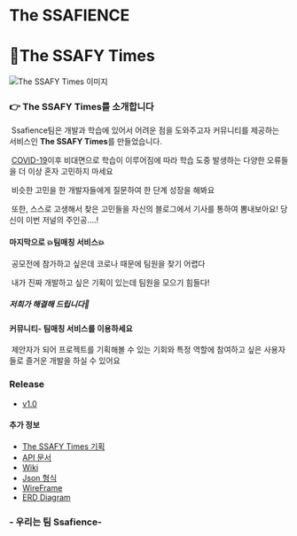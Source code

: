 <h1>The SSAFIENCE</h1>


# &#128240;The SSAFY Times

![The SSAFY Times 이미지](https://lab.ssafy.com/s03-webmobile1-sub2/s03p12c208/uploads/9a521b9a48654202ae8934f2b0065496/templogo.png)

### 👉 The SSAFY Times를 소개합니다

​	Ssafience팀은 개발과 학습에 있어서 어려운 점을 도와주고자 커뮤니티를 제공하는 서비스인 **The SSAFY Times**를 만들었습니다.

​	[COVID-19](https://ko.wikipedia.org/wiki/%EC%BD%94%EB%A1%9C%EB%82%98%EB%B0%94%EC%9D%B4%EB%9F%AC%EC%8A%A4%EA%B0%90%EC%97%BC%EC%A6%9D-19)이후 비대면으로 학습이 이루어짐에 따라 학습 도중 발생하는 다양한 오류들을 더 이상 혼자 고민하지 마세요

​	비슷한 고민을 한 개발자들에게 질문하여 한 단계 성장을 해봐요

​	또한, 스스로 고생해서 찾은 고민들을 자신의 블로그에서 기사를 통하여 뽐내보아요! 당신이 이번 저널의 주인공....!

#### 	마지막으로 &#128165;팀매칭 서비스&#128165;

​	공모전에 참가하고 싶은데 코로나 때문에 팀원을 찾기 어렵다

​	내가 진짜 개발하고 싶은 기획이 있는데 팀원을 모으기 힘들다!

##### 	저희가 해결해 드립니다&#128170;

#### 	커뮤니티- 팀매칭 서비스를 이용하세요

​	제안자가 되어 프로젝트를 기획해볼 수 있는 기회와 특정 역할에 참여하고 싶은 사용자들로 즐거운 개발을 하실 수 있어요



### Release

- [v1.0](https://lab.ssafy.com/s03-webmobile1-sub2/s03p12c208/tags)



#### 추가 정보

- [The SSAFY Times 기획](https://docs.google.com/document/d/1HFM2kgkNdIB2Q2QQijNZSI0izEAWCcPpdOeNH_wLdxs/edit)
- [API 문서](https://lab.ssafy.com/s03-webmobile1-sub2/s03p12c208/wikis/API-DOC)
- [Wiki](https://lab.ssafy.com/s03-webmobile1-sub2/s03p12c208/wikis/home)
- [Json 형식](https://docs.google.com/document/d/15x3Shy94fT7h7KNCzDGx8KJs36B3GXvw1LdzyoHw2iU/edit)
- [WireFrame](https://lab.ssafy.com/s03-webmobile1-sub2/s03p12c208/wikis/WireFrame-%EC%9D%B4%EB%AF%B8%EC%A7%80)
- [ERD Diagram](https://lab.ssafy.com/s03-webmobile1-sub2/s03p12c208/wikis/%EB%8D%B0%EC%9D%B4%ED%84%B0-%EB%B2%A0%EC%9D%B4%EC%8A%A4)

### - 우리는 팀 Ssafience-